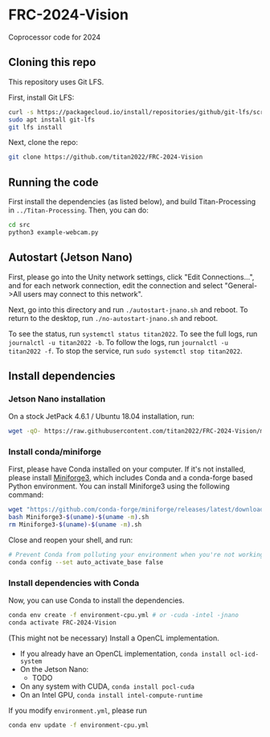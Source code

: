 # FRC-2024-Vision
Coprocessor code for 2024

## Cloning this repo

This repository uses Git LFS.

First, install Git LFS:

```bash
curl -s https://packagecloud.io/install/repositories/github/git-lfs/script.deb.sh | sudo bash
sudo apt install git-lfs
git lfs install
```

Next, clone the repo:

```bash
git clone https://github.com/titan2022/FRC-2024-Vision
```

## Running the code

First install the dependencies (as listed below), and build Titan-Processing in `../Titan-Processing`. Then, you can do:

```bash
cd src
python3 example-webcam.py
```

## Autostart (Jetson Nano)

First, please go into the Unity network settings, click "Edit Connections...", and for each network connection, edit the connection and select "General->All users may connect to this network".

Next, go into this directory and run `./autostart-jnano.sh` and reboot. To return to the desktop, run `./no-autostart-jnano.sh` and reboot.

To see the status, run `systemctl status titan2022`. To see the full logs, run `journalctl -u titan2022 -b`. To follow the logs, run `journalctl -u titan2022 -f`. To stop the service, run `sudo systemctl stop titan2022`.

## Install dependencies

### Jetson Nano installation

On a stock JetPack 4.6.1 / Ubuntu 18.04 installation, run:

```bash
wget -qO- https://raw.githubusercontent.com/titan2022/FRC-2024-Vision/main/setup-jnano.sh | bash
```

### Install conda/miniforge

First, please have Conda installed on your computer. If it's not installed, please install [Miniforge3](https://conda-forge.org/miniforge/), which includes Conda and a conda-forge based Python environment. You can install Miniforge3 using the following command:

```bash
wget "https://github.com/conda-forge/miniforge/releases/latest/download/Miniforge3-$(uname)-$(uname -m).sh"
bash Miniforge3-$(uname)-$(uname -m).sh
rm Miniforge3-$(uname)-$(uname -m).sh
```

Close and reopen your shell, and run:

```bash
# Prevent Conda from polluting your environment when you're not working on Conda-managed projects.
conda config --set auto_activate_base false
```

### Install dependencies with Conda

Now, you can use Conda to install the dependencies.

```bash
conda env create -f environment-cpu.yml # or -cuda -intel -jnano
conda activate FRC-2024-Vision
```

(This might not be necessary) Install a OpenCL implementation.
* If you already have an OpenCL implementation, `conda install ocl-icd-system`
* On the Jetson Nano:
  * TODO
* On any system with CUDA, `conda install pocl-cuda`
* On an Intel GPU, `conda install intel-compute-runtime`

If you modify `environment.yml`, please run

```bash
conda env update -f environment-cpu.yml
```